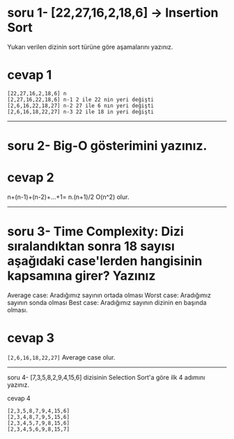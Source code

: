 # soru 1- [22,27,16,2,18,6] -> Insertion Sort # 

Yukarı verilen dizinin sort türüne göre aşamalarını yazınız.

# cevap 1 # 
```
[22,27,16,2,18,6] n 
[2,27,16,22,18,6] n-1 2 ile 22 nin yeri değişti
[2,6,16,22,18,27] n-2 27 ile 6 nın yeri değişti
[2,6,16,18,22,27] n-3 22 ile 18 in yeri değişti

``` 

---

# soru 2- Big-O gösterimini yazınız. # 
# cevap 2 # 

n+(n-1)+(n-2)+...+1= n.(n+1)/2  O(n^2) olur.

---

# soru 3- Time Complexity: Dizi sıralandıktan sonra 18 sayısı aşağıdaki case'lerden hangisinin kapsamına girer? Yazınız # 

Average case: Aradığımız sayının ortada olması
Worst case: Aradığımız sayının sonda olması
Best case: Aradığımız sayının dizinin en başında olması.

#  cevap 3 # 
` [2,6,16,18,22,27] ` 
Average case olur.

---
soru 4- [7,3,5,8,2,9,4,15,6] dizisinin Selection Sort'a göre ilk 4 adımını yazınız.


cevap 4 

```  
[2,3,5,8,7,9,4,15,6]
[2,3,4,8,7,9,5,15,6]
[2,3,4,5,7,9,8,15,6]
[2,3,4,5,6,9,8,15,7]
``` 

